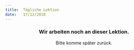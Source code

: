 ```yaml
---
title:  Tägliche Lektion
date:   17/12/2018
---
```


### <center>Wir arbeiten noch an dieser Lektion.</center>
<center>Bitte komme später zurück.</center>